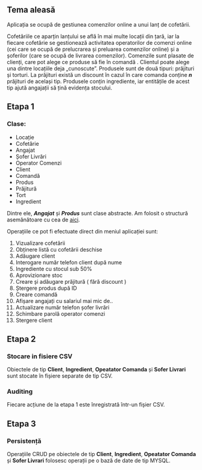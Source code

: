 ## Tema aleasă
Aplicația se ocupă de gestiunea comenzilor online a unui lanț de cofetării. 

Cofetăriile ce aparțin lanțului se află în mai multe locații din țară, iar la fiecare cofetărie se gestionează activitatea operatorilor de comenzi online (cei care se ocupă de prelucrarea și preluarea comenzilor online) și a șoferilor (care se ocupă de livrarea comenzilor).
Comenzile sunt plasate de clienți, care pot alege ce produse să fie în comandă . Clientul poate alege una dintre locațiile deja „cunoscute”.
Produsele sunt de două tipuri: prăjituri și torturi. La prăjituri există un discount în cazul în care comanda conține **_n_** prăjituri de același tip. Produsele conțin ingrediente, iar entitățile de acest tip ajută angajații să țină evidența stocului. 

## Etapa 1
### Clase:
- Locație
- Cofetărie
- Angajat
- Șofer Livrări
- Operator Comenzi
- Client
- Comandă
- Produs
- Prăjitură
- Tort
- Ingredient

Dintre ele, **_Angajat_** și **_Produs_** sunt clase abstracte. 
Am folosit o structură asemănătoare cu cea de [aici](https://github.com/adrian-buturuga/pao_lab/tree/main/projectStructure).

Operațiile ce pot fi efectuate direct din meniul aplicației sunt: 
1.  Vizualizare cofetării
2.  Obținere listă cu cofetării deschise
3.  Adăugare client
4.  Interogare număr telefon client după nume
5.  Ingrediente cu stocul sub 50%
6.  Aprovizionare stoc
7.  Creare și adăugare prăjitură ( fără discount )
8.  Ștergere produs după ID
9.  Creare comandă
10. Afișare angajați cu salariul mai mic de..
11. Actualizare număr telefon șofer livrări
12. Schimbare parolă operator comenzi
13. Stergere client

## Etapa 2
### Stocare in fisiere CSV

Obiectele de tip **Client**, **Ingredient**, **Opeatator Comanda** și **Sofer Livrari** sunt stocate în fișiere separate de tip CSV.

### Auditing
Fiecare acțiune de la etapa 1 este înregistrată într-un fișier CSV. 

## Etapa 3
### Persistență
Operațiile CRUD pe obiectele de tip **Client**, **Ingredient**, **Opeatator Comanda** și **Sofer Livrari** folosesc operații pe o bază de date de tip MYSQL.
